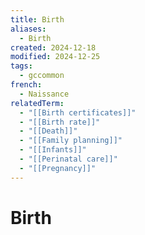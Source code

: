 ```yaml
---
title: Birth
aliases:
  - Birth
created: 2024-12-18
modified: 2024-12-25
tags:
  - gccommon
french:
  - Naissance
relatedTerm:
  - "[[Birth certificates]]"
  - "[[Birth rate]]"
  - "[[Death]]"
  - "[[Family planning]]"
  - "[[Infants]]"
  - "[[Perinatal care]]"
  - "[[Pregnancy]]"
---
```

# Birth
